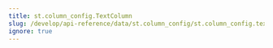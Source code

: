 ```yaml
---
title: st.column_config.TextColumn
slug: /develop/api-reference/data/st.column_config/st.column_config.textcolumn
ignore: true
---
```


<Autofunction function="streamlit.column_config.TextColumn" />
